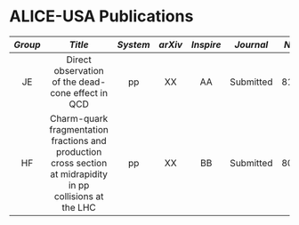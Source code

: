 # ALICE-USA Publications

|*Group*|*Title*|*System*|*arXiv*|*Inspire*|*Journal*|*N*|
|:---:  |:---:  |:---:  |:---:  |:---:  |:---:  |:---:  |
|JE|Direct observation of the dead-cone effect in QCD|pp|XX|AA|Submitted|81|
|HF|Charm-quark fragmentation fractions and production cross section at midrapidity in pp collisions at the LHC|pp|XX|BB|Submitted|80|
